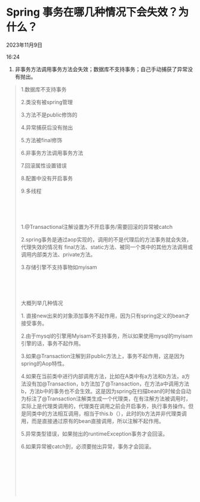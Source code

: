 # Spring 事务在哪几种情况下会失效？为什么？

2023年11月9日

16:24

1. 非事务方法调用事务方法会失效；数据库不支持事务；自己手动捕获了异常没有抛出。

> 1.数据库不支持事务
>
> 2.类没有被spring管理
>
> 3.方法不是public修饰的
>
> 4.异常捕获后没有抛出
>
> 5.方法被final修饰
>
> 6.非事务方法调用事务方法
>
> 7.回滚属性设置错误
>
> 8.配置中没有开启事务
>
> 9.多线程
>
>  
>
>  
>
> 1.@Transactional注解设置为不开启事务/需要回滚的异常被catch
>
> 2.spring事务是通过aop实现的，调用的不是代理后的方法事务就会失效，代理失效的情况有 final方法、static方法、被同一个类中的其他方法调用或调用内部类方法、private方法。
>
> 3.存储引擎不支持事物如myisam
>
>  
>
>  
>
> 大概列举几种情况
>
> 1\. 直接new出来的对象添加事务不起作用，因为只有spring定义的bean才接受事务。
>
> 2.由于mysql的引擎用Myisam不支持事务，所以如果使用mysql的myisam引擎的话，事务不起作用。
>
> 3.如果@Transaction注解到非public方法上，事务不起作用，这是因为spring的Aop特性。
>
> 4.如果在当前类中进行内部调用方法，比如在A类中有a方法和b方法，a方法没有加@Transaction，b方法加了@Transaction，在方法a中调用方法b，方法b中的事务也不会生效。这是因为spring在扫描bean的时候会自动为标注了@Transaction注解类生成一个代理类，在有注解方法被调用时，实际上是代理类调用的，代理类在调用之前会开启事务，执行事务操作。但是同类中的方法相互调用，相当于this.b（），此时的b方法并非代理类调用，而是直接通过原有的bean直接调用，所以注解不起作用。
>
> 5.异常类型错误，如果抛出的runtimeException事务才会回滚。
>
> 6.如果异常被catch到，必须要抛出异常，事务才会回滚。
>
>  
>
>  
>
>  
>
>  
